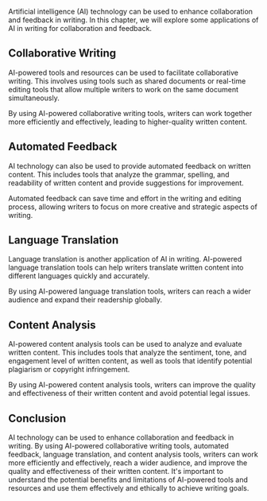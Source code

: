 

Artificial intelligence (AI) technology can be used to enhance collaboration and feedback in writing. In this chapter, we will explore some applications of AI in writing for collaboration and feedback.

Collaborative Writing
---------------------

AI-powered tools and resources can be used to facilitate collaborative writing. This involves using tools such as shared documents or real-time editing tools that allow multiple writers to work on the same document simultaneously.

By using AI-powered collaborative writing tools, writers can work together more efficiently and effectively, leading to higher-quality written content.

Automated Feedback
------------------

AI technology can also be used to provide automated feedback on written content. This includes tools that analyze the grammar, spelling, and readability of written content and provide suggestions for improvement.

Automated feedback can save time and effort in the writing and editing process, allowing writers to focus on more creative and strategic aspects of writing.

Language Translation
--------------------

Language translation is another application of AI in writing. AI-powered language translation tools can help writers translate written content into different languages quickly and accurately.

By using AI-powered language translation tools, writers can reach a wider audience and expand their readership globally.

Content Analysis
----------------

AI-powered content analysis tools can be used to analyze and evaluate written content. This includes tools that analyze the sentiment, tone, and engagement level of written content, as well as tools that identify potential plagiarism or copyright infringement.

By using AI-powered content analysis tools, writers can improve the quality and effectiveness of their written content and avoid potential legal issues.

Conclusion
----------

AI technology can be used to enhance collaboration and feedback in writing. By using AI-powered collaborative writing tools, automated feedback, language translation, and content analysis tools, writers can work more efficiently and effectively, reach a wider audience, and improve the quality and effectiveness of their written content. It's important to understand the potential benefits and limitations of AI-powered tools and resources and use them effectively and ethically to achieve writing goals.
